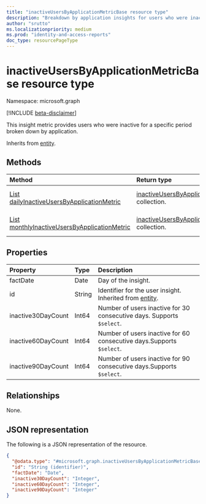 ```yaml
---
title: "inactiveUsersByApplicationMetricBase resource type"
description: "Breakdown by application insights for users who were inactive for a specific period."
author: "srutto"
ms.localizationpriority: medium
ms.prod: "identity-and-access-reports"
doc_type: resourcePageType
---
```


# inactiveUsersByApplicationMetricBase resource type

Namespace: microsoft.graph

[!INCLUDE [beta-disclaimer](../../includes/beta-disclaimer.md)]

This insight metric provides users who were inactive for a specific period broken down by application.

Inherits from [entity](../resources/entity.md).

## Methods
|Method|Return type|Description|
|:---|:---|:---|
|[List dailyInactiveUsersByApplicationMetric](../api/dailyinactiveusersbyapplicationmetric-list.md)|[inactiveUsersByApplicationMetric](../resources/inactiveusersbyapplicationmetricbase.md) collection.|Get a list of the daily [inactiveUsersByApplicationMetric](../resources/inactiveusersbyapplicationmetricbase.md) objects and their properties.|
|[List monthlyInactiveUsersByApplicationMetric](../api/monthlyinactiveusersbyapplicationmetric-list.md)| [inactiveUsersByApplicationMetric](../resources/inactiveusersbyapplicationmetricbase.md) collection.|Get a list of the monthly [inactiveUsersByApplicationMetric](../resources/inactiveusersbyapplicationmetricbase.md) objects and their properties.|

## Properties
|Property|Type|Description|
|:---|:---|:---|
|factDate|Date|Day of the insight.|
|id|String|Identifier for the user insight. Inherited from [entity](../resources/entity.md).|
|inactive30DayCount|Int64|Number of users inactive for 30 consecutive days. Supports `$select`.|
|inactive60DayCount|Int64|Number of users inactive for 60 consecutive days.Supports `$select`.|
|inactive90DayCount|Int64|Number of users inactive for 90 consecutive days.Supports `$select`.|

## Relationships
None.

## JSON representation
The following is a JSON representation of the resource.
<!-- {
  "blockType": "resource",
  "keyProperty": "id",
  "@odata.type": "microsoft.graph.inactiveUsersByApplicationMetricBase",
  "baseType": "microsoft.graph.entity",
  "openType": false
}
-->
``` json
{
  "@odata.type": "#microsoft.graph.inactiveUsersByApplicationMetricBase",
  "id": "String (identifier)",
  "factDate": "Date",
  "inactive30DayCount": "Integer",
  "inactive60DayCount": "Integer",
  "inactive90DayCount": "Integer"
}
```

